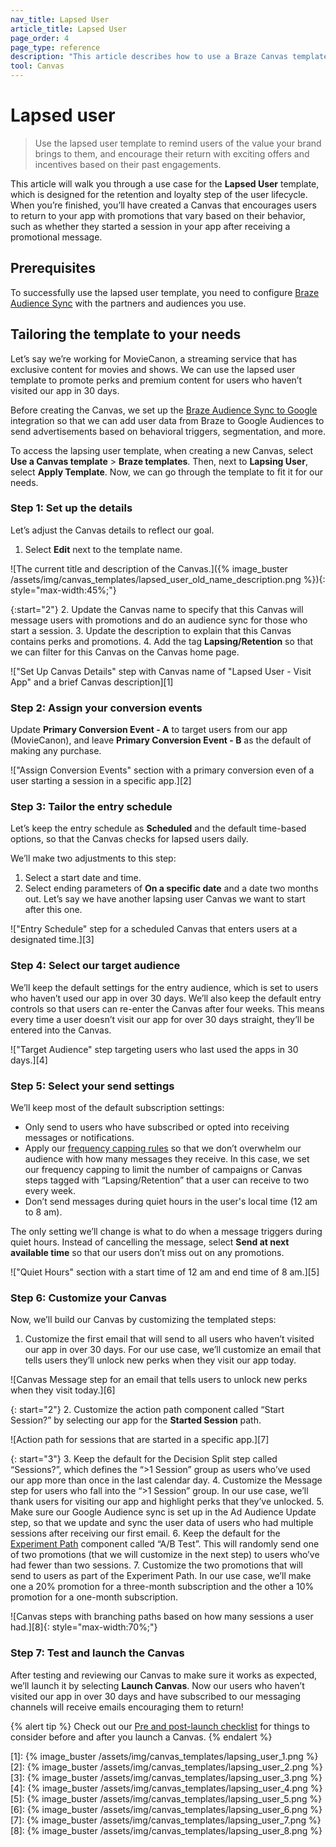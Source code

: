 ```yaml
---
nav_title: Lapsed User
article_title: Lapsed User
page_order: 4
page_type: reference
description: "This article describes how to use a Braze Canvas template to bring users back to your app with incentives based on their past engagements."
tool: Canvas
---
```


# Lapsed user

> Use the lapsed user template to remind users of the value your brand brings to them, and encourage their return with exciting offers and incentives based on their past engagements.

This article will walk you through a use case for the **Lapsed User** template, which is designed for the retention and loyalty step of the user lifecycle. When you’re finished, you’ll have created a Canvas that encourages users to return to your app with promotions that vary based on their behavior, such as whether they started a session in your app after receiving a promotional message.

## Prerequisites

To successfully use the lapsed user template, you need to configure [Braze Audience Sync]({{site.baseurl}}/partners/canvas_audience_sync/) with the partners and audiences you use.

## Tailoring the template to your needs

Let’s say we’re working for MovieCanon, a streaming service that has exclusive content for movies and shows. We can use the lapsed user template to promote perks and premium content for users who haven’t visited our app in 30 days.

Before creating the Canvas, we set up the [Braze Audience Sync to Google]({{site.baseurl}}/partners/canvas_audience_sync/google_audience_sync/) integration so that we can add user data from Braze to Google Audiences to send advertisements based on behavioral triggers, segmentation, and more.

To access the lapsing user template, when creating a new Canvas, select **Use a Canvas template** > **Braze templates**. Then, next to **Lapsing User**, select **Apply Template**. Now, we can go through the template to fit it for our needs.

### Step 1: Set up the details 

Let’s adjust the Canvas details to reflect our goal.

1. Select **Edit** next to the template name.

![The current title and description of the Canvas.]({% image_buster /assets/img/canvas_templates/lapsed_user_old_name_description.png %}){: style="max-width:45%;"}

{:start="2"}
2. Update the Canvas name to specify that this Canvas will message users with promotions and do an audience sync for those who start a session.
3. Update the description to explain that this Canvas contains perks and promotions.
4. Add the tag **Lapsing/Retention** so that we can filter for this Canvas on the Canvas home page.

!["Set Up Canvas Details" step with Canvas name of "Lapsed User - Visit App" and a brief Canvas description][1]

### Step 2: Assign your conversion events

Update **Primary Conversion Event - A** to target users from our app (MovieCanon), and leave **Primary Conversion Event - B** as the default of making any purchase.

!["Assign Conversion Events" section with a primary conversion even of a user starting a session in a specific app.][2]

### Step 3: Tailor the entry schedule

Let’s keep the entry schedule as **Scheduled** and the default time-based options, so that the Canvas checks for lapsed users daily.

We’ll make two adjustments to this step: 

1. Select a start date and time.
2. Select ending parameters of **On a specific date** and a date two months out. Let’s say we have another lapsing user Canvas we want to start after this one.

!["Entry Schedule" step for a scheduled Canvas that enters users at a designated time.][3]

### Step 4: Select our target audience

We’ll keep the default settings for the entry audience, which is set to users who haven’t used our app in over 30 days. We’ll also keep the default entry controls so that users can re-enter the Canvas after four weeks. This means every time a user doesn’t visit our app for over 30 days straight, they’ll be entered into the Canvas.

!["Target Audience" step targeting users who last used the apps in 30 days.][4]

### Step 5: Select your send settings

We’ll keep most of the default subscription settings:

- Only send to users who have subscribed or opted into receiving messages or notifications.
- Apply our [frequency capping rules]({{site.baseurl}}/user_guide/engagement_tools/campaigns/building_campaigns/rate-limiting/#frequency-capping) so that we don’t overwhelm our audience with how many messages they receive. In this case, we set our frequency capping to limit the number of campaigns or Canvas steps tagged with “Lapsing/Retention” that a user can receive to two every week.
- Don’t send messages during quiet hours in the user's local time (12 am to 8 am).

The only setting we’ll change is what to do when a message triggers during quiet hours. Instead of cancelling the message, select **Send at next available time** so that our users don’t miss out on any promotions.

!["Quiet Hours" section with a start time of 12 am and end time of 8 am.][5]

### Step 6: Customize your Canvas

Now, we’ll build our Canvas by customizing the templated steps:

1. Customize the first email that will send to all users who haven’t visited our app in over 30 days. For our use case, we’ll customize an email that tells users they’ll unlock new perks when they visit our app today. 

![Canvas Message step for an email that tells users to unlock new perks when they visit today.][6]

{: start="2"}
2. Customize the action path component called “Start Session?” by selecting our app for the **Started Session** path. 

![Action path for sessions that are started in a specific app.][7]

{: start="3"}
3. Keep the default for the Decision Split step called “Sessions?”, which defines the “>1 Session” group as users who’ve used our app more than once in the last calendar day.
4. Customize the Message step for users who fall into the “>1 Session” group. In our use case, we’ll thank users for visiting our app and highlight perks that they’ve unlocked.
5. Make sure our Google Audience sync is set up in the Ad Audience Update step, so that we update and sync the user data of users who had multiple sessions after receiving our first email.
6. Keep the default for the [Experiment Path]({{site.baseurl}}/user_guide/engagement_tools/canvas/canvas_components/experiment_step#experiment-paths) component called “A/B Test”. This will randomly send one of two promotions (that we will customize in the next step) to users who’ve had fewer than two sessions.
7. Customize the two promotions that will send to users as part of the Experiment Path. In our use case, we’ll make one a 20% promotion for a three-month subscription and the other a 10% promotion for a one-month subscription.

![Canvas steps with branching paths based on how many sessions a user had.][8]{: style="max-width:70%;"}

### Step 7: Test and launch the Canvas

After testing and reviewing our Canvas to make sure it works as expected, we’ll launch it by selecting **Launch Canvas**. Now our users who haven’t visited our app in over 30 days and have subscribed to our messaging channels will receive emails encouraging them to return!

{% alert tip %}
Check out our [Pre and post-launch checklist]({{site.baseurl}}/user_guide/engagement_tools/canvas/ideas_and_strategies/pre_post_launch_checklist/#things-to-consider-before-launch) for things to consider before and after you launch a Canvas.
{% endalert %}

[1]: {% image_buster /assets/img/canvas_templates/lapsing_user_1.png %}
[2]: {% image_buster /assets/img/canvas_templates/lapsing_user_2.png %}
[3]: {% image_buster /assets/img/canvas_templates/lapsing_user_3.png %}
[4]: {% image_buster /assets/img/canvas_templates/lapsing_user_4.png %}
[5]: {% image_buster /assets/img/canvas_templates/lapsing_user_5.png %}
[6]: {% image_buster /assets/img/canvas_templates/lapsing_user_6.png %}
[7]: {% image_buster /assets/img/canvas_templates/lapsing_user_7.png %}
[8]: {% image_buster /assets/img/canvas_templates/lapsing_user_8.png %}